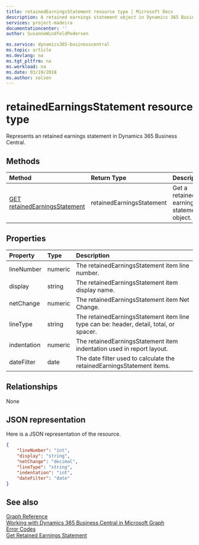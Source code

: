```yaml
---
title: retainedEarningsStatement resource type | Microsoft Docs
description: A retained earnings statement object in Dynamics 365 Business Central.
services: project-madeira
documentationcenter: ''
author: SusanneWindfeldPedersen

ms.service: dynamics365-businesscentral
ms.topic: article
ms.devlang: na
ms.tgt_pltfrm: na
ms.workload: na
ms.date: 03/19/2018
ms.author: solsen
---
```


# retainedEarningsStatement resource type
Represents an retained earnings statement in Dynamics 365 Business Central.

## Methods

| Method       | Return Type  |Description          |
|:-------------|:-------------|:--------------------|
|[GET retainedEarningsStatement](../api/dynamics_retainedearningsstatement_get.md)|retainedEarningsStatement|Get a retained earnings statement object.|

## Properties
| Property	| Type	|Description                                                           |
|:----------|:------|:---------------------------------------------------------------------|
|lineNumber |numeric|The retainedEarningsStatement item line number.                       |
|display    |string |The retainedEarningsStatement item display name.                      |
|netChange  |numeric|The retainedEarningsStatement item Net Change.                        |
|lineType   |string |The retainedEarningsStatement item line type can be: header, detail, total, or spacer.|
|indentation|numeric|The retainedEarningsStatement item indentation used in report layout. |
|dateFilter |date   |The date filter used to calculate the retainedEarningsStatement items.|


## Relationships
None

## JSON representation

Here is a JSON representation of the resource.


```json
{
    "lineNumber": "int",
    "display": "string",
    "netChange": "decimal",
    "lineType": "string",
    "indentation": "int",
    "dateFilter": "date"
}

```
## See also
[Graph Reference](../api/dynamics_graph_reference.md)  
[Working with Dynamics 365 Business Central in Microsoft Graph](../resources/dynamics_overview.md)  
[Error Codes](../dynamics_error_codes.md)  
[Get Retained Earnings Statement](../api/dynamics_retainedearningsstatement_get.md)  